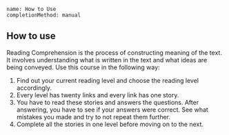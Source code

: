 ```ngMeta
name: How to Use
completionMethod: manual
```

## How to use

Reading Comprehension is the process of constructing meaning of the text. It involves understanding what is written in the text and what ideas are being conveyed. Use this course in the following way:

1. Find out your current reading level and choose the reading level accordingly.
2. Every level has twenty links and every link has one story.
3. You have to read these stories and answers the questions. After answering, you have to see if your answers were correct. See what mistakes you made and try to not repeat them further.
4. Complete all the stories in one level before moving on to the next.

